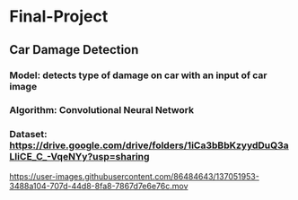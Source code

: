 # Final-Project

## Car Damage Detection

### Model: detects type of damage on car with an input of car image
### Algorithm: Convolutional Neural Network
### Dataset: https://drive.google.com/drive/folders/1iCa3bBbKzyydDuQ3aLIiCE_C_-VqeNYy?usp=sharing

https://user-images.githubusercontent.com/86484643/137051953-3488a104-707d-44d8-8fa8-7867d7e6e76c.mov

